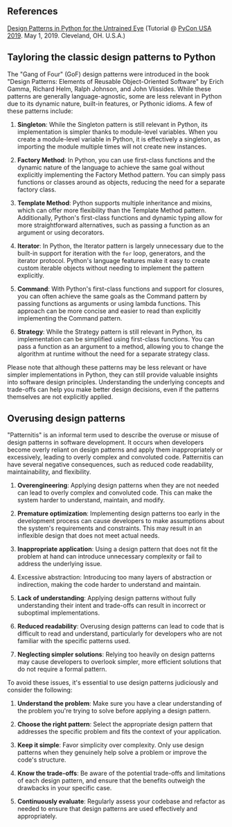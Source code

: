 ## References

[Design Patterns in Python for the Untrained Eye](https://arielortiz.info/s201911/pycon2019/docs/design_patterns.html) (Tutorial @ [PyCon USA 2019](https://us.pycon.org/2019/schedule/presentation/83/). May 1, 2019. Cleveland, OH. U.S.A.)

## Tayloring the classic design patterns to Python

The "Gang of Four" (GoF) design patterns were introduced in the book "Design Patterns: Elements of Reusable Object-Oriented Software" by Erich Gamma, Richard Helm, Ralph Johnson, and John Vlissides. While these patterns are generally language-agnostic, some are less relevant in Python due to its dynamic nature, built-in features, or Pythonic idioms. A few of these patterns include:

1. **Singleton**: While the Singleton pattern is still relevant in Python, its implementation is simpler thanks to module-level variables. When you create a module-level variable in Python, it is effectively a singleton, as importing the module multiple times will not create new instances.

1. **Factory Method**: In Python, you can use first-class functions and the dynamic nature of the language to achieve the same goal without explicitly implementing the Factory Method pattern. You can simply pass functions or classes around as objects, reducing the need for a separate factory class.

1. **Template Method**: Python supports multiple inheritance and mixins, which can offer more flexibility than the Template Method pattern. Additionally, Python's first-class functions and dynamic typing allow for more straightforward alternatives, such as passing a function as an argument or using decorators.

1. **Iterator**: In Python, the Iterator pattern is largely unnecessary due to the built-in support for iteration with the `for` loop, generators, and the iterator protocol. Python's language features make it easy to create custom iterable objects without needing to implement the pattern explicitly.

1. **Command**: With Python's first-class functions and support for closures, you can often achieve the same goals as the Command pattern by passing functions as arguments or using lambda functions. This approach can be more concise and easier to read than explicitly implementing the Command pattern.

1. **Strategy**: While the Strategy pattern is still relevant in Python, its implementation can be simplified using first-class functions. You can pass a function as an argument to a method, allowing you to change the algorithm at runtime without the need for a separate strategy class.

Please note that although these patterns may be less relevant or have simpler implementations in Python, they can still provide valuable insights into software design principles. Understanding the underlying concepts and trade-offs can help you make better design decisions, even if the patterns themselves are not explicitly applied.

## Overusing design patterns

"Patternitis" is an informal term used to describe the overuse or misuse of design patterns in software development. It occurs when developers become overly reliant on design patterns and apply them inappropriately or excessively, leading to overly complex and convoluted code. Patternitis can have several negative consequences, such as reduced code readability, maintainability, and flexibility.

1. **Overengineering**: Applying design patterns when they are not needed can lead to overly complex and convoluted code. This can make the system harder to understand, maintain, and modify.

1. **Premature optimization**: Implementing design patterns too early in the development process can cause developers to make assumptions about the system's requirements and constraints. This may result in an inflexible design that does not meet actual needs.

1. **Inappropriate application**: Using a design pattern that does not fit the problem at hand can introduce unnecessary complexity or fail to address the underlying issue.

1. Excessive abstraction: Introducing too many layers of abstraction or indirection, making the code harder to understand and maintain.

1. **Lack of understanding**: Applying design patterns without fully understanding their intent and trade-offs can result in incorrect or suboptimal implementations.

1. **Reduced readability**: Overusing design patterns can lead to code that is difficult to read and understand, particularly for developers who are not familiar with the specific patterns used.

1. **Neglecting simpler solutions**: Relying too heavily on design patterns may cause developers to overlook simpler, more efficient solutions that do not require a formal pattern.

To avoid these issues, it's essential to use design patterns judiciously and consider the following:

1. **Understand the problem**: Make sure you have a clear understanding of the problem you're trying to solve before applying a design pattern.

1. **Choose the right pattern**: Select the appropriate design pattern that addresses the specific problem and fits the context of your application.

1. **Keep it simple**: Favor simplicity over complexity. Only use design patterns when they genuinely help solve a problem or improve the code's structure.

1. **Know the trade-offs**: Be aware of the potential trade-offs and limitations of each design pattern, and ensure that the benefits outweigh the drawbacks in your specific case.

1. **Continuously evaluate**: Regularly assess your codebase and refactor as needed to ensure that design patterns are used effectively and appropriately.
